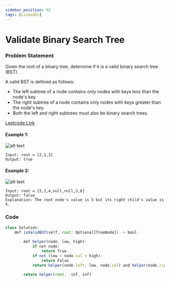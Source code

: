 ```yaml
---
sidebar_position: 92
tags: [LinkedIn]
---
```


# Validate Binary Search Tree

### Problem Statement

Given the root of a binary tree, determine if it is a valid binary search tree (BST).

A valid BST is defined as follows:

- The left subtree of a node contains only nodes with keys less than the node's key.
- The right subtree of a node contains only nodes with keys greater than the node's key.
- Both the left and right subtrees must also be binary search trees.
 
[Leetcode Link](https://leetcode.com/problems/validate-binary-search-tree/)

#### Example 1:

![alt text](https://assets.leetcode.com/uploads/2020/12/01/tree1.jpg)

```
Input: root = [2,1,3]
Output: true
```

#### Example 2:

![alt text](https://assets.leetcode.com/uploads/2020/12/01/tree2.jpg)

```
Input: root = [5,1,4,null,null,3,6]
Output: false
Explanation: The root node's value is 5 but its right child's value is 4.
```

### Code

```jsx title="Python"
class Solution:
    def isValidBST(self, root: Optional[TreeNode]) -> bool:
        
        def helper(node, low, high):
            if not node:
                return True
            if not (low < node.val < high):
                return False
            return helper(node.left, low, node.val) and helper(node.right, node.val, high)
        
        return helper(root, -inf, inf)
```
